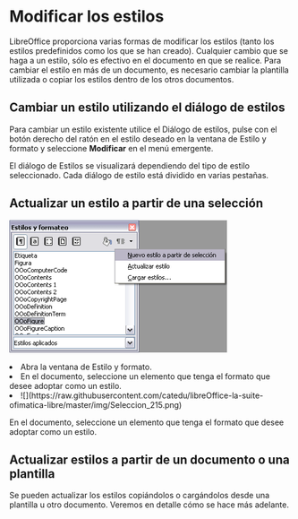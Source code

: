 
# Modificar los estilos

LibreOffice proporciona varias formas de modificar los estilos (tanto los estilos predefinidos como los que se han creado). Cualquier cambio que se haga a un estilo, sólo es efectivo en el documento en que se realice. Para cambiar el estilo en más de un documento, es necesario cambiar la plantilla utilizada o copiar los estilos dentro de los otros documentos.



## Cambiar un estilo utilizando el diálogo de estilos

Para cambiar un estilo existente utilice el Diálogo de estilos, pulse con el botón derecho del ratón en el estilo deseado en la ventana de Estilo y formato y seleccione **Modificar** en el menú emergente.

El diálogo de Estilos se visualizará dependiendo del tipo de estilo seleccionado. Cada diálogo de estilo está dividido en varias pestañas.

## Actualizar un estilo a partir de una selección

![](https://raw.githubusercontent.com/catedu/libreOffice-la-suite-ofimatica-libre/master/img/Actualizarestilo.png)
<li value="1">
Abra la ventana de Estilo y formato.
</li>
<li>
En el documento, seleccione un elemento que tenga el formato que desee adoptar como un estilo.
</li>
<li>
![](https://raw.githubusercontent.com/catedu/libreOffice-la-suite-ofimatica-libre/master/img/Seleccion_215.png)</li>

En el documento, seleccione un elemento que tenga el formato que desee adoptar como un estilo.

## Actualizar estilos a partir de un documento o una plantilla

Se pueden actualizar los estilos copiándolos o cargándolos desde una plantilla u otro documento. Veremos en detalle cómo se hace más adelante.

 

